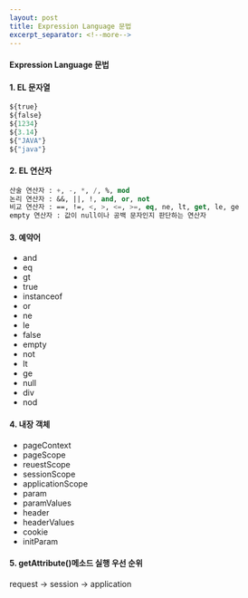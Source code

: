 ```yaml
---
layout: post
title: Expression Language 문법
excerpt_separator: <!--more-->
---
```

#### Expression Language 문법


<!--more-->

#### 1. EL 문자열
```el
${true}
${false}
${1234}
${3.14}
${"JAVA"}
${"java"}
```

#### 2. EL 연산자
```el
산술 연산자 : +, -, *, /, %, mod
논리 연산자 : &&, ||, !, and, or, not
비교 연산자 : ==, !=, <, >, <=, >=, eq, ne, lt, get, le, ge
empty 연산자 : 값이 null이나 공백 문자인지 판단하는 연산자
```

#### 3. 예약어
- and
- eq
- gt
- true
- instanceof
- or
- ne
- le
- false
- empty
- not
- lt
- ge
- null
- div
- nod

#### 4. 내장 객체
- pageContext
- pageScope
- reuestScope
- sessionScope
- applicationScope
- param
- paramValues
- header
- headerValues
- cookie
- initParam

#### 5.  getAttribute()메소드 실행 우선 순위

request -> session -> application
